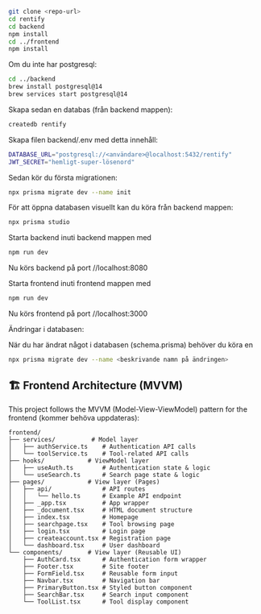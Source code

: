 ```bash
git clone <repo-url>
cd rentify
cd backend
npm install
cd ../frontend
npm install
```

Om du inte har postgresql:

```bash
cd ../backend
brew install postgresql@14
brew services start postgresql@14
```

Skapa sedan en databas (från backend mappen):
```bash
createdb rentify

```
Skapa filen backend/.env med detta innehåll:

```bash
DATABASE_URL="postgresql://<användare>@localhost:5432/rentify"
JWT_SECRET="hemligt-super-lösenord"
```

Sedan kör du första migrationen:
```bash
npx prisma migrate dev --name init
```

För att öppna databasen visuellt kan du köra från backend mappen:
```bash
npx prisma studio
```
Starta backend inuti backend mappen med 
```bash
npm run dev
```
Nu körs backend på port
//localhost:8080

Starta frontend inuti frontend mappen med 
```bash
npm run dev
```
Nu körs frontend på port
//localhost:3000

Ändringar i databasen:

När du har ändrat något i databasen (schema.prisma) behöver du köra en 

```bash
npx prisma migrate dev --name <beskrivande namn på ändringen>
```

## 🏗️ Frontend Architecture (MVVM)

This project follows the MVVM (Model-View-ViewModel) pattern for the frontend (kommer behöva uppdateras):

```
frontend/
├── services/          # Model layer
│   ├── authService.ts    # Authentication API calls
│   └── toolService.ts    # Tool-related API calls
├── hooks/            # ViewModel layer
│   ├── useAuth.ts        # Authentication state & logic
│   └── useSearch.ts      # Search page state & logic
├── pages/            # View layer (Pages)
│   ├── api/              # API routes
│   │   └── hello.ts      # Example API endpoint
│   ├── _app.tsx          # App wrapper
│   ├── _document.tsx     # HTML document structure
│   ├── index.tsx         # Homepage
│   ├── searchpage.tsx    # Tool browsing page
│   ├── login.tsx         # Login page
│   ├── createaccount.tsx # Registration page
│   └── dashboard.tsx     # User dashboard
└── components/       # View layer (Reusable UI)
    ├── AuthCard.tsx      # Authentication form wrapper
    ├── Footer.tsx        # Site footer
    ├── FormField.tsx     # Reusable form input
    ├── Navbar.tsx        # Navigation bar
    ├── PrimaryButton.tsx # Styled button component
    ├── SearchBar.tsx     # Search input component
    └── ToolList.tsx      # Tool display component
```

